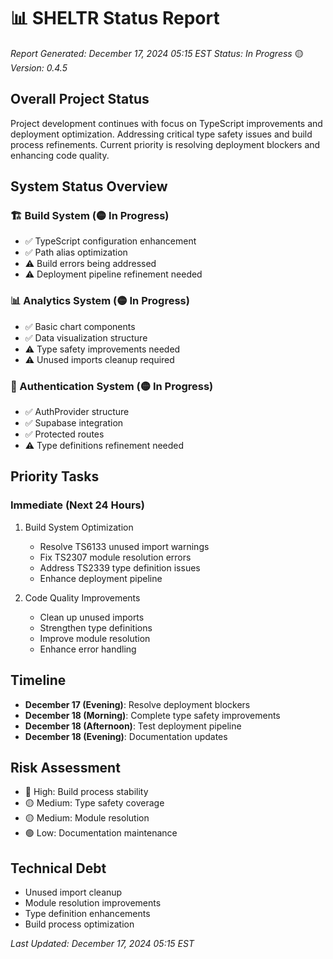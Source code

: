 # 📊 SHELTR Status Report
*Report Generated: December 17, 2024 05:15 EST*
*Status: In Progress* 🟡
*Version: 0.4.5*

## Overall Project Status
Project development continues with focus on TypeScript improvements and deployment optimization. Addressing critical type safety issues and build process refinements. Current priority is resolving deployment blockers and enhancing code quality.

## System Status Overview

### 🏗️ Build System (🟡 In Progress)
- ✅ TypeScript configuration enhancement
- ✅ Path alias optimization
- ⚠️ Build errors being addressed
- ⚠️ Deployment pipeline refinement needed

### 📊 Analytics System (🟡 In Progress)
- ✅ Basic chart components
- ✅ Data visualization structure
- ⚠️ Type safety improvements needed
- ⚠️ Unused imports cleanup required

### 🔐 Authentication System (🟡 In Progress)
- ✅ AuthProvider structure
- ✅ Supabase integration
- ✅ Protected routes
- ⚠️ Type definitions refinement needed

## Priority Tasks

### Immediate (Next 24 Hours)
1. Build System Optimization
   - Resolve TS6133 unused import warnings
   - Fix TS2307 module resolution errors
   - Address TS2339 type definition issues
   - Enhance deployment pipeline

2. Code Quality Improvements
   - Clean up unused imports
   - Strengthen type definitions
   - Improve module resolution
   - Enhance error handling

## Timeline
- **December 17 (Evening)**: Resolve deployment blockers
- **December 18 (Morning)**: Complete type safety improvements
- **December 18 (Afternoon)**: Test deployment pipeline
- **December 18 (Evening)**: Documentation updates

## Risk Assessment
- 🔴 High: Build process stability
- 🟡 Medium: Type safety coverage
- 🟡 Medium: Module resolution
- 🟢 Low: Documentation maintenance

## Technical Debt
- Unused import cleanup
- Module resolution improvements
- Type definition enhancements
- Build process optimization

*Last Updated: December 17, 2024 05:15 EST*
